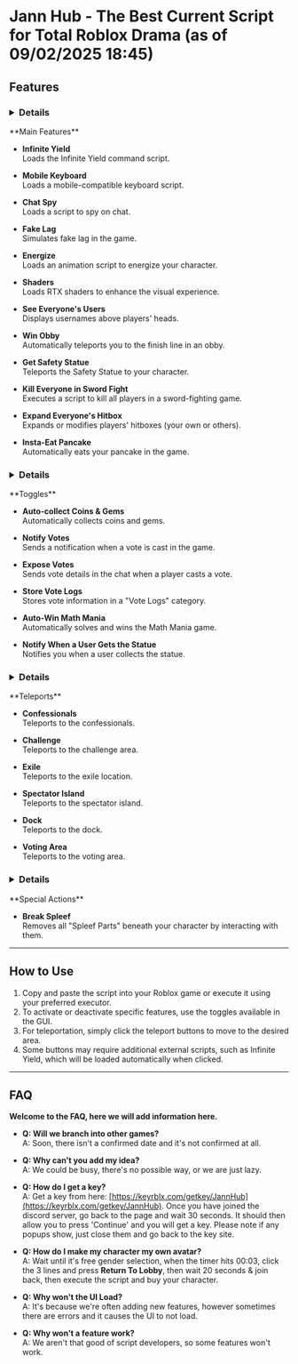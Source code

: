 # Jann Hub - The Best Current Script for Total Roblox Drama (as of 09/02/2025 18:45)

## Features

### <details>
<summary>**Main Features**</summary>

- **Infinite Yield**  
  Loads the Infinite Yield command script.

- **Mobile Keyboard**  
  Loads a mobile-compatible keyboard script.

- **Chat Spy**  
  Loads a script to spy on chat.

- **Fake Lag**  
  Simulates fake lag in the game.

- **Energize**  
  Loads an animation script to energize your character.

- **Shaders**  
  Loads RTX shaders to enhance the visual experience.

- **See Everyone's Users**  
  Displays usernames above players' heads.

- **Win Obby**  
  Automatically teleports you to the finish line in an obby.

- **Get Safety Statue**  
  Teleports the Safety Statue to your character.

- **Kill Everyone in Sword Fight**  
  Executes a script to kill all players in a sword-fighting game.

- **Expand Everyone's Hitbox**  
  Expands or modifies players' hitboxes (your own or others).

- **Insta-Eat Pancake**  
  Automatically eats your pancake in the game.

</details>

### <details>
<summary>**Toggles**</summary>

- **Auto-collect Coins & Gems**  
  Automatically collects coins and gems.

- **Notify Votes**  
  Sends a notification when a vote is cast in the game.

- **Expose Votes**  
  Sends vote details in the chat when a player casts a vote.

- **Store Vote Logs**  
  Stores vote information in a "Vote Logs" category.

- **Auto-Win Math Mania**  
  Automatically solves and wins the Math Mania game.

- **Notify When a User Gets the Statue**  
  Notifies you when a user collects the statue.

</details>

### <details>
<summary>**Teleports**</summary>

- **Confessionals**  
  Teleports to the confessionals.
  
- **Challenge**  
  Teleports to the challenge area.
  
- **Exile**  
  Teleports to the exile location.  

- **Spectator Island**  
  Teleports to the spectator island.  

- **Dock**  
  Teleports to the dock.  

- **Voting Area**  
  Teleports to the voting area.  

</details>

### <details>
<summary>**Special Actions**</summary>

- **Break Spleef**  
  Removes all "Spleef Parts" beneath your character by interacting with them.

</details>

---

## How to Use

1. Copy and paste the script into your Roblox game or execute it using your preferred executor.
2. To activate or deactivate specific features, use the toggles available in the GUI.
3. For teleportation, simply click the teleport buttons to move to the desired area.
4. Some buttons may require additional external scripts, such as Infinite Yield, which will be loaded automatically when clicked.

---

## FAQ

**Welcome to the FAQ, here we will add information here.**

- **Q: Will we branch into other games?**  
  A: Soon, there isn't a confirmed date and it's not confirmed at all.

- **Q: Why can't you add my idea?**  
  A: We could be busy, there's no possible way, or we are just lazy.

- **Q: How do I get a key?**  
  A: Get a key from here: [https://keyrblx.com/getkey/JannHub](https://keyrblx.com/getkey/JannHub). Once you have joined the discord server, go back to the page and wait 30 seconds. It should then allow you to press 'Continue' and you will get a key. Please note if any popups show, just close them and go back to the key site.

- **Q: How do I make my character my own avatar?**  
  A: Wait until it's free gender selection, when the timer hits 00:03, click the 3 lines and press **Return To Lobby**, then wait 20 seconds & join back, then execute the script and buy your character.

- **Q: Why won't the UI Load?**  
  A: It's because we're often adding new features, however sometimes there are errors and it causes the UI to not load.

- **Q: Why won't a feature work?**  
  A: We aren't that good of script developers, so some features won't work.

